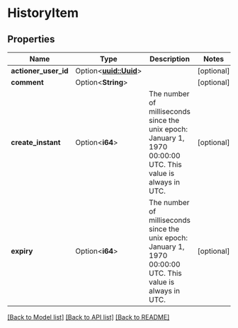 # HistoryItem

## Properties

Name | Type | Description | Notes
------------ | ------------- | ------------- | -------------
**actioner_user_id** | Option<[**uuid::Uuid**](uuid::Uuid.md)> |  | [optional]
**comment** | Option<**String**> |  | [optional]
**create_instant** | Option<**i64**> | The number of milliseconds since the unix epoch: January 1, 1970 00:00:00 UTC. This value is always in UTC. | [optional]
**expiry** | Option<**i64**> | The number of milliseconds since the unix epoch: January 1, 1970 00:00:00 UTC. This value is always in UTC. | [optional]

[[Back to Model list]](../README.md#documentation-for-models) [[Back to API list]](../README.md#documentation-for-api-endpoints) [[Back to README]](../README.md)


